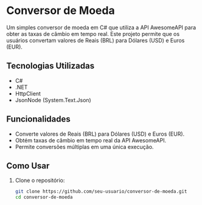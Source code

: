 # Conversor de Moeda

Um simples conversor de moeda em C# que utiliza a API AwesomeAPI para obter as taxas de câmbio em tempo real. Este projeto permite que os usuários convertam valores de Reais (BRL) para Dólares (USD) e Euros (EUR).

## Tecnologias Utilizadas

- C#
- .NET
- HttpClient
- JsonNode (System.Text.Json)

## Funcionalidades

- Converte valores de Reais (BRL) para Dólares (USD) e Euros (EUR).
- Obtém taxas de câmbio em tempo real da API AwesomeAPI.
- Permite conversões múltiplas em uma única execução.

## Como Usar

1. Clone o repositório:
   ```bash
   git clone https://github.com/seu-usuario/conversor-de-moeda.git
   cd conversor-de-moeda
